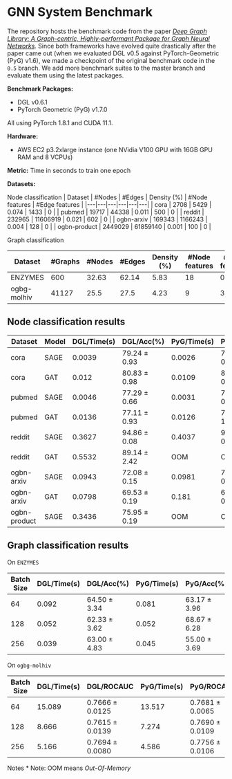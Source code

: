 # GNN System Benchmark

The repository hosts the benchmark code from the paper [*Deep Graph Library: A Graph-centric, Highly-performant Package for Graph Neural Networks*](https://arxiv.org/pdf/1909.01315.pdf). Since both frameworks have evolved quite drastically after the paper came out (when we evaluated DGL v0.5 against PyTorch-Geometric (PyG) v1.6), we made a checkpoint of the original benchmark code in the `0.5` branch. We add more benchmark suites to the master branch and evaluate them using the latest packages.

**Benchmark Packages:**
* DGL v0.6.1
* PyTorch Geometric (PyG) v1.7.0

All using PyTorch 1.8.1 and CUDA 11.1.

**Hardware:**
* AWS EC2 p3.2xlarge instance (one NVidia V100 GPU with 16GB GPU RAM and 8 VCPUs)

**Metric:** Time in seconds to train one epoch

**Datasets:**

Node classification
| Dataset | #Nodes  | #Edges  | Density (%)  | #Node features  | #Edge features  |
|---|---|---|---|---|---|
| cora  | 2708  |  5429 | 0.074  | 1433  |  0 |
| pubmed | 19717 | 44338 | 0.011 | 500 | 0 |
| reddit  | 232965  |  11606919 | 0.021  |  602 |  0 |
| ogbn-arxiv | 169343  | 1166243 | 0.004  | 128  |  0 |
| ogbn-product | 2449029  | 61859140  |  0.001 | 100  |  0 |

Graph classification

| Dataset | #Graphs | #Nodes  | #Edges  | Density (%)  | #Node features  | #Edge features  |
|---|---|---|---|---|---|---| 
| ENZYMES | 600 | 32.63 | 62.14 | 5.83 | 18 | 0 |
|ogbg-molhiv | 41127 | 25.5 | 27.5 | 4.23 | 9 | 3 |

## Node classification results

| Dataset | Model  | DGL/Time(s)  | DGL/Acc(%)  | PyG/Time(s) | PyG/Acc(%) |
|---|---|---|---|---|---|
| cora | SAGE | 0.0039 | 79.24 ± 0.93 | 0.0026 | 79.99 ± 0.49 |
| cora | GAT | 0.012 | 80.83 ± 0.98 | 0.0109 | 80.38 ± 0.49 |
| pubmed | SAGE | 0.0046 | 77.29 ± 0.66 | 0.0031 |  77.12 ± 0.39 |
| pubmed | GAT | 0.0136 | 77.11 ± 0.93 | 0.0126 | 76.80 ± 1.21 |
| reddit | SAGE | 0.3627 | 94.86 ± 0.08 | 0.4037 | 94.94 ± 0.04 |
| reddit | GAT | 0.5532 | 89.14 ± 2.42 | OOM | OOM |
| ogbn-arxiv | SAGE | 0.0943 | 72.08 ± 0.15 | 0.0981 | 72.00 ± 0.19 |
| ogbn-arxiv | GAT | 0.0798 | 69.53 ± 0.19 | 0.181 | 69.27 ± 0.10 |
| ogbn-product | SAGE | 0.3436 | 75.95 ± 0.19 | OOM | OOM |

## Graph classification results

On `ENZYMES`

| Batch Size | DGL/Time(s)  | DGL/Acc(%)  | PyG/Time(s) | PyG/Acc(%) |
|---|---|---|---|---|
| 64 | 0.092  | 64.50 ± 3.34 | 0.081 | 63.17 ± 3.96 |
| 128 |  0.052 | 62.33 ± 3.62| 0.052 | 68.67 ± 6.28 |
| 256 | 0.039 | 63.00 ± 4.83 | 0.045 | 55.00 ± 3.69 |

On `ogbg-molhiv`

| Batch Size | DGL/Time(s)  | DGL/ROCAUC  | PyG/Time(s) | PyG/ROCAUC |
|---|---|---|---|---|
| 64 | 15.089 | 0.7666 ± 0.0125 | 13.517 | 0.7681 ± 0.0065 |
| 128 | 8.666 | 0.7615 ± 0.0139 | 7.274 | 0.7690 ± 0.0109 |
| 256 | 5.166 | 0.7694 ± 0.0080 | 4.586 | 0.7756 ± 0.0106 |


Notes
* 
Note: OOM means *Out-Of-Memory*
